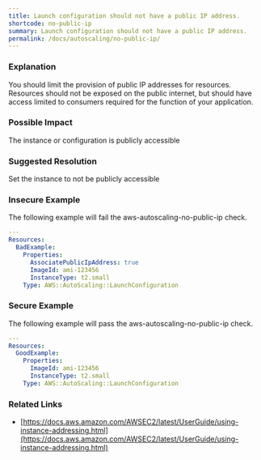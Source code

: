 ```yaml
---
title: Launch configuration should not have a public IP address.
shortcode: no-public-ip
summary: Launch configuration should not have a public IP address. 
permalink: /docs/autoscaling/no-public-ip/
---
```


### Explanation

You should limit the provision of public IP addresses for resources. Resources should not be exposed on the public internet, but should have access limited to consumers required for the function of your application.

### Possible Impact
The instance or configuration is publicly accessible

### Suggested Resolution
Set the instance to not be publicly accessible


### Insecure Example

The following example will fail the aws-autoscaling-no-public-ip check.

```yaml
---
Resources:
  BadExample:
    Properties:
      AssociatePublicIpAddress: true
      ImageId: ami-123456
      InstanceType: t2.small
    Type: AWS::AutoScaling::LaunchConfiguration

```



### Secure Example

The following example will pass the aws-autoscaling-no-public-ip check.

```yaml
---
Resources:
  GoodExample:
    Properties:
      ImageId: ami-123456
      InstanceType: t2.small
    Type: AWS::AutoScaling::LaunchConfiguration

```




### Related Links


- [https://docs.aws.amazon.com/AWSEC2/latest/UserGuide/using-instance-addressing.html](https://docs.aws.amazon.com/AWSEC2/latest/UserGuide/using-instance-addressing.html)


